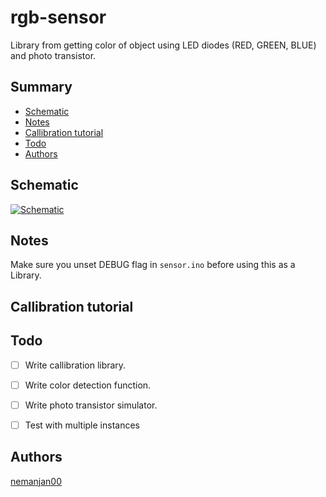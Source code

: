 # rgb-sensor

Library from getting color of object using LED diodes (RED, GREEN, BLUE) and photo transistor. 

## Summary

<!-- vim-markdown-toc GFM -->

* [Schematic](#schematic)
* [Notes](#notes)
* [Callibration tutorial](#callibration-tutorial)
* [Todo](#todo)
* [Authors](#authors)

<!-- vim-markdown-toc -->

## Schematic

[![Schematic](https://d10zxokiwapyap.cloudfront.net/circuits/joL0XkXXfOQ-7569ef1b-5f89-4303-b122-ef726565eb3e-snapshot-thumb?&s=3c58ec01da1664ba3ba7b657ef8fe7d3)](https://www.tinkercad.com/things/joL0XkXXfOQ)

## Notes

Make sure you unset DEBUG flag in ``sensor.ino`` before using this as a Library. 

## Callibration tutorial

## Todo

 * [ ] Write callibration library. 

 * [ ] Write color detection function. 

 * [ ] Write photo transistor simulator. 

 * [ ] Test with multiple instances

## Authors

[nemanjan00](https://github.com/nemanjan00)

